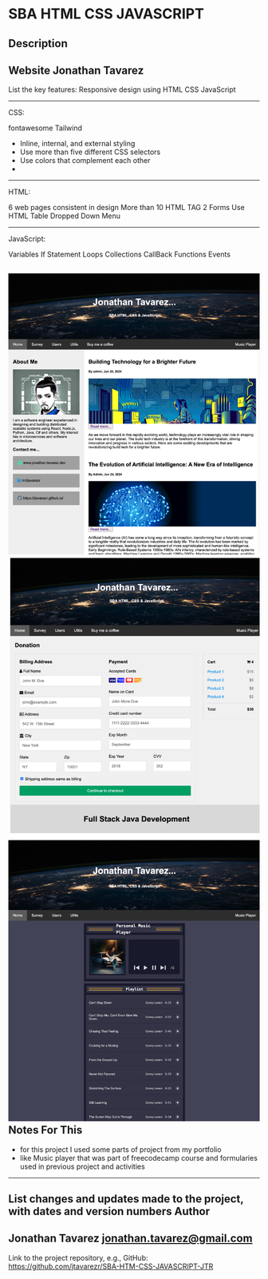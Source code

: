 SBA HTML CSS JAVASCRIPT
================
Description
---------------
Website Jonathan Tavarez
--------
List the key features:
Responsive design using 
HTML
CSS
JavaScript

-------------------
CSS:

fontawesome
Tailwind
- Inline, internal, and external styling
- Use more than five different CSS selectors
- Use colors that complement each other
- 

---------------
HTML:

6 web pages consistent in design 
More than 10 HTML TAG
2 Forms
Use HTML Table
Dropped Down Menu

---------------
JavaScript:

Variables
If Statement
Loops
Collections
CallBack Functions
Events



![alt text](/src/main/resources/static/images/img1.png)
![alt text](/src/main/resources/static/images/img2.png)
![alt text](/src/main/resources/static/images/img3.png)
Notes For This 
---------------
* for this project I used some parts of project from my portfolio
* like Music player that was part of freecodecamp course
and formularies used in previous project and activities

----------------
List changes and updates made to the project, with dates and version numbers
Author
------
Jonathan Tavarez
jonathan.tavarez@gmail.com
------------
Link to the project repository, e.g.,
GitHub: https://github.com/jtavarezr/SBA-HTM-CSS-JAVASCRIPT-JTR